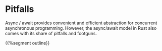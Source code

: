 # Pitfalls

Async / await provides convenient and efficient abstraction for concurrent asynchronous programming. However, the async/await model in Rust also comes with its share of pitfalls and footguns.

{{%segment outline}}
